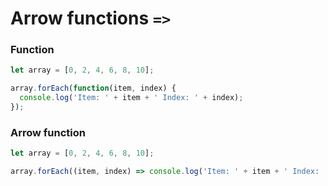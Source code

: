 # Arrow functions `=>`

### Function

```js
let array = [0, 2, 4, 6, 8, 10];

array.forEach(function(item, index) {
  console.log('Item: ' + item + ' Index: ' + index);
});
```


### Arrow function

```js {data-span="3:15:30 .highlight"}
let array = [0, 2, 4, 6, 8, 10];

array.forEach((item, index) => console.log('Item: ' + item + ' Index: ' + index));
```

